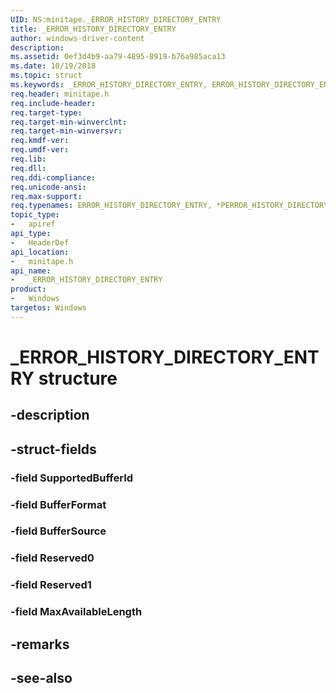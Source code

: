 ```yaml
---
UID: NS:minitape._ERROR_HISTORY_DIRECTORY_ENTRY
title: _ERROR_HISTORY_DIRECTORY_ENTRY
author: windows-driver-content
description: 
ms.assetid: 0ef3d4b9-aa79-4895-8919-b76a985aca13
ms.date: 10/19/2018
ms.topic: struct
ms.keywords: _ERROR_HISTORY_DIRECTORY_ENTRY, ERROR_HISTORY_DIRECTORY_ENTRY, *PERROR_HISTORY_DIRECTORY_ENTRY, 
req.header: minitape.h
req.include-header:
req.target-type:
req.target-min-winverclnt:
req.target-min-winversvr:
req.kmdf-ver:
req.umdf-ver:
req.lib:
req.dll:
req.ddi-compliance:
req.unicode-ansi:
req.max-support:
req.typenames: ERROR_HISTORY_DIRECTORY_ENTRY, *PERROR_HISTORY_DIRECTORY_ENTRY
topic_type: 
-	apiref
api_type: 
-	HeaderDef
api_location: 
-	minitape.h
api_name: 
-	_ERROR_HISTORY_DIRECTORY_ENTRY
product:
-	Windows
targetos: Windows
---
```


# _ERROR_HISTORY_DIRECTORY_ENTRY structure

## -description


## -struct-fields

### -field SupportedBufferId
 
### -field BufferFormat
 
### -field BufferSource
 
### -field Reserved0
 
### -field Reserved1
 
### -field MaxAvailableLength
 

## -remarks

## -see-also
